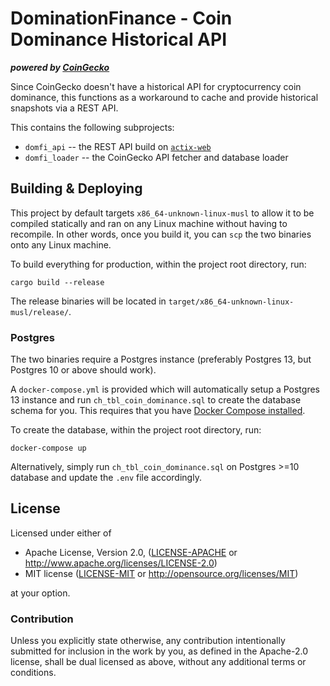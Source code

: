 
# DominationFinance - Coin Dominance Historical API
***powered by [CoinGecko](https://www.coingecko.com/)***

Since CoinGecko doesn't have a historical API for cryptocurrency coin dominance,
this functions as a workaround to cache and provide historical snapshots via a
REST API.

This contains the following subprojects:
 * `domfi_api` -- the REST API build on [`actix-web`](https://actix.rs/)
 * `domfi_loader` -- the CoinGecko API fetcher and database loader

## Building & Deploying

This project by default targets `x86_64-unknown-linux-musl` to allow it to be
compiled statically and ran on any Linux machine without having to recompile.
In other words, once you build it, you can `scp` the two binaries onto any Linux
machine.

To build everything for production, within the project root directory, run:
```
cargo build --release
```

The release binaries will be located in `target/x86_64-unknown-linux-musl/release/`.

### Postgres

The two binaries require a Postgres instance (preferably Postgres 13, but Postgres 10 or above should work).

A `docker-compose.yml` is provided which will automatically setup a Postgres 13
instance and run `ch_tbl_coin_dominance.sql` to create the database schema for you. This
requires that you have [Docker Compose installed](https://docs.docker.com/compose/install/).

To create the database, within the project root directory, run:
```
docker-compose up
```

Alternatively, simply run `ch_tbl_coin_dominance.sql` on Postgres >=10 database and update the
`.env` file accordingly.

## License

Licensed under either of

 * Apache License, Version 2.0, ([LICENSE-APACHE](LICENSE-APACHE) or http://www.apache.org/licenses/LICENSE-2.0)
 * MIT license ([LICENSE-MIT](LICENSE-MIT) or http://opensource.org/licenses/MIT)

at your option.

### Contribution

Unless you explicitly state otherwise, any contribution intentionally
submitted for inclusion in the work by you, as defined in the Apache-2.0
license, shall be dual licensed as above, without any additional terms or
conditions.

